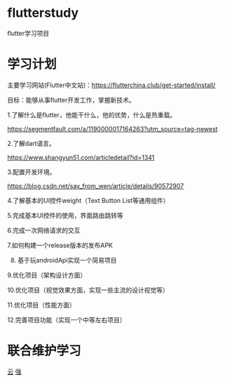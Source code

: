 # flutterstudy
flutter学习项目

# 学习计划

主要学习网站(Flutter中文站)：https://flutterchina.club/get-started/install/

目标：能够从事flutter开发工作，掌握新技术。

 
1.了解什么是flutter，他能干什么，他的优势，什么是热重载。

https://segmentfault.com/a/1190000017164263?utm_source=tag-newest

2.了解dart语言。

https://www.shangyun51.com/articledetail?id=1341

3.配置开发环境。

https://blog.csdn.net/say_from_wen/article/details/90572907

4.了解基本的UI控件weight（Text Button List等通用组件）

5.完成基本UI控件的使用，界面路由跳转等

6.完成一次网络请求的交互

7.如何构建一个release版本的发布APK

8. 基于玩androidApi实现一个简易项目

9.优化项目（架构设计方面）

10.优化项目（视觉效果方面，实现一些主流的设计视觉等）

11.优化项目（性能方面）

12.完善项目功能（实现一个中等左右项目）

# 联合维护学习
<a href="https://github.com/lingyun14">云</a>
<a href="http://www.kopakash.com/entry">强</a>
